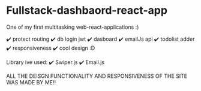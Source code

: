 # Fullstack-dashbaord-react-app

One of my first multitasking web-react-applications :)

✔️ protect routing
✔️ db login jwt
✔️ dasboard 
✔️ emailJs api
✔️ todolist adder
✔️ responsiveness 
✔️ cool design :D


Library ive used:
✔️ Swiper.js 
✔️ Email.js

ALL THE DEISGN FUNCTIONALITY AND RESPONSIVENESS OF THE SITE WAS MADE BY ME!!

